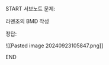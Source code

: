 START
서브노트
문제:

라멘조의 BMD 작성 

정답:

![[Pasted image 20240923105847.png]]
<!--ID: 1727688301347-->
END